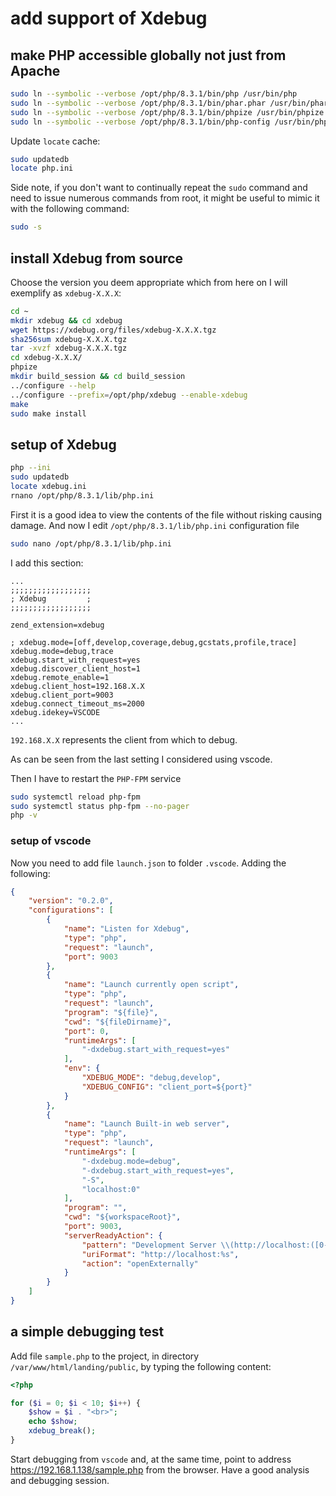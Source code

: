 # add support of Xdebug

## make PHP accessible globally not just from Apache

```bash
sudo ln --symbolic --verbose /opt/php/8.3.1/bin/php /usr/bin/php
sudo ln --symbolic --verbose /opt/php/8.3.1/bin/phar.phar /usr/bin/phar
sudo ln --symbolic --verbose /opt/php/8.3.1/bin/phpize /usr/bin/phpize
sudo ln --symbolic --verbose /opt/php/8.3.1/bin/php-config /usr/bin/php-config
```

Update `locate` cache:

```bash
sudo updatedb
locate php.ini
```

Side note, if you don't want to continually repeat the `sudo` command and need to issue numerous commands from root, it might be useful to mimic it with the following command:

```bash
sudo -s
```

## install Xdebug from source

Choose the version you deem appropriate which from here on I will exemplify as `xdebug-X.X.X`:

```bash
cd ~
mkdir xdebug && cd xdebug
wget https://xdebug.org/files/xdebug-X.X.X.tgz
sha256sum xdebug-X.X.X.tgz
tar -xvzf xdebug-X.X.X.tgz
cd xdebug-X.X.X/
phpize
mkdir build_session && cd build_session
../configure --help
../configure --prefix=/opt/php/xdebug --enable-xdebug
make
sudo make install
```

## setup of Xdebug

```bash
php --ini
sudo updatedb
locate xdebug.ini
rnano /opt/php/8.3.1/lib/php.ini
```

First it is a good idea to view the contents of the file without risking causing damage.
And now I edit `/opt/php/8.3.1/lib/php.ini` configuration file

```bash
sudo nano /opt/php/8.3.1/lib/php.ini
```

I add this section:

```text
...
;;;;;;;;;;;;;;;;;;
; Xdebug         ;
;;;;;;;;;;;;;;;;;;

zend_extension=xdebug

; xdebug.mode=[off,develop,coverage,debug,gcstats,profile,trace]
xdebug.mode=debug,trace
xdebug.start_with_request=yes
xdebug.discover_client_host=1
xdebug.remote_enable=1
xdebug.client_host=192.168.X.X
xdebug.client_port=9003
xdebug.connect_timeout_ms=2000
xdebug.idekey=VSCODE
...
```

`192.168.X.X` represents the client from which to debug.

As can be seen from the last setting I considered using vscode.

Then I have to restart the `PHP-FPM` service

```bash
sudo systemctl reload php-fpm
sudo systemctl status php-fpm --no-pager
php -v
```

### setup of vscode

Now you need to add file `launch.json` to folder `.vscode`.
Adding the following:

```json
{
    "version": "0.2.0",
    "configurations": [
        {
            "name": "Listen for Xdebug",
            "type": "php",
            "request": "launch",
            "port": 9003
        },
        {
            "name": "Launch currently open script",
            "type": "php",
            "request": "launch",
            "program": "${file}",
            "cwd": "${fileDirname}",
            "port": 0,
            "runtimeArgs": [
                "-dxdebug.start_with_request=yes"
            ],
            "env": {
                "XDEBUG_MODE": "debug,develop",
                "XDEBUG_CONFIG": "client_port=${port}"
            }
        },
        {
            "name": "Launch Built-in web server",
            "type": "php",
            "request": "launch",
            "runtimeArgs": [
                "-dxdebug.mode=debug",
                "-dxdebug.start_with_request=yes",
                "-S",
                "localhost:0"
            ],
            "program": "",
            "cwd": "${workspaceRoot}",
            "port": 9003,
            "serverReadyAction": {
                "pattern": "Development Server \\(http://localhost:([0-9]+)\\) started",
                "uriFormat": "http://localhost:%s",
                "action": "openExternally"
            }
        }
    ]
}
```

## a simple debugging test

Add file `sample.php` to the project, in directory `/var/www/html/landing/public`, by typing the following content:

```php
<?php

for ($i = 0; $i < 10; $i++) {
    $show = $i . "<br>";
    echo $show;
    xdebug_break();
}
```

Start debugging from `vscode` and, at the same time, point to address <https://192.168.1.138/sample.php> from the browser.
Have a good analysis and debugging session.
